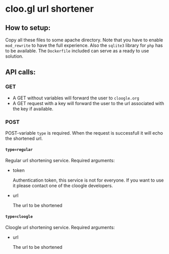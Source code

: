 # cloo.gl url shortener

## How to setup:
Copy all these files to some apache directory. Note that you have to enable
`mod_rewrite` to have the full experience. Also the `sqlite3` library for `php`
has to be available. The `Dockerfile` included can serve as a ready to use
solution.

## API calls:
### GET
- A GET without variables will forward the user to `cloogle.org`
- A GET request with a key will forward the user to the url associated with the
  key if available.

### POST
POST-variable `type` is required. When the request is successfull it will echo
the shortened url.

#### `type=regular`
Regular url shortening service. Required arguments:
- token

	Authentication token, this service is not for everyone. If you want to use it
	please contact one of the cloogle developers.
- url

	The url to be shortened

#### `type=cloogle`
Cloogle url shortening service. Required arguments:
- url

	The url to be shortened
